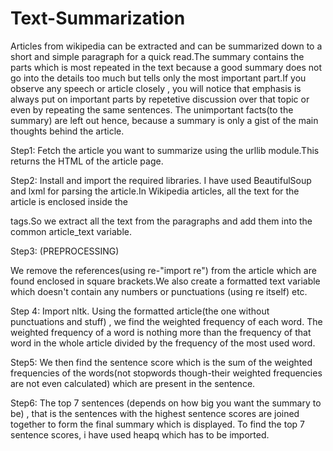 # Text-Summarization
Articles from wikipedia can be extracted and can be summarized down to a short and simple paragraph for a quick read.The summary contains the parts which is most repeated in the text because a good summary does not go into the details too much but tells only the most important part.If you observe any speech or article closely , you will notice that emphasis is always put on important parts by repetetive discussion over that topic or even by repeating the same sentences. The unimportant facts(to the summary) are left out hence, because a summary is only a gist of the main thoughts behind the article. 

Step1:
Fetch the article you want to summarize using the urllib module.This returns the HTML of the article page.

Step2:
Install and import the required libraries. I have used BeautifulSoup and lxml for parsing the article.In Wikipedia articles, all the text for the article is enclosed inside the <p> tags.So we extract all the text from the paragraphs and add them into the common article_text variable.
  
 Step3: (PREPROCESSING)
 
 We remove the references(using re-"import re") from the article which are found enclosed in square brackets.We also create a formatted text variable which doesn't contain any numbers or punctuations (using re itself) etc.
 
 Step 4:
 Import nltk. Using the formatted article(the one without punctuations and stuff) , we find the weighted frequency of each word. The weighted frequency of a word is nothing more than the frequency of that word in the whole article divided by the frequency of the most used word.
 
 Step5:
 We then find the sentence score which is the sum of the weighted frequencies of the words(not stopwords though-their weighted frequencies are not even calculated) which are present in the sentence.
 
 Step6:
 The top 7 sentences (depends on how big you want the summary to be)  , that is the sentences with the highest sentence scores are joined together to form the final summary which is displayed.
 To find the top 7 sentence scores, i have used heapq which has to be imported.

